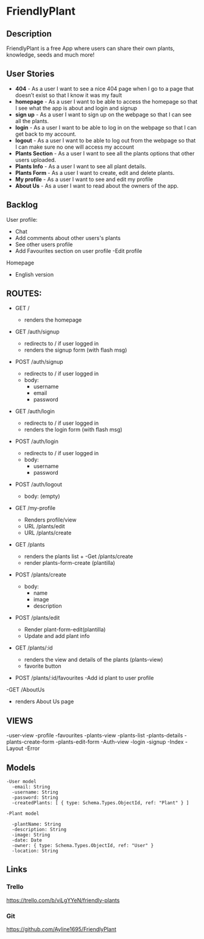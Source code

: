 # FriendlyPlant

## Description
FriendlyPlant is a free App where users can share their own plants, knowledge, seeds and much more!

## User Stories

- **404** - As a user I want to see a nice 404 page when I go to a page that doesn’t exist so that I know it was my fault 
- **homepage** - As a user I want to be able to access the homepage so that I see what the app is about and login and signup
- **sign up** - As a user I want to sign up on the webpage so that I can see all the plants.
- **login** - As a user I want to be able to log in on the webpage so that I can get back to my account.
- **logout** - As a user I want to be able to log out from the webpage so that I can make sure no one will access my account
- **Plants Section** - As a user I want to see all the plants options that other users uploaded.
- **Plants Info** - As a user I want to see all plant details.
- **Plants Form** - As a user I want to create, edit and delete plants.
- **My profile** - As a user I want to see and edit my profile
- **About Us** - As a user I want to read about the owners of the app.

## Backlog

User profile:
- Chat
- Add comments about other users's plants
- See other users profile
- Add Favourites section on user profile
-Edit profile

Homepage
- English version

## ROUTES:

- GET / 
  - renders the homepage
- GET /auth/signup
  - redirects to / if user logged in
  - renders the signup form (with flash msg)
- POST /auth/signup
  - redirects to / if user logged in
  - body:
    - username
    - email
    - password
- GET /auth/login
  - redirects to / if user logged in
  - renders the login form (with flash msg)
- POST /auth/login
  - redirects to / if user logged in
  - body:
    - username
    - password
- POST /auth/logout
  - body: (empty)
- GET /my-profile
  - Renders profile/view
  - URL /plants/edit
  - URL /plants/create
  
- GET /plants
  - renders the plants list + 
-Get /plants/create
  - render plants-form-create (plantilla)
- POST /plants/create 
  - body: 
    - name
    - image
    - description
- POST /plants/edit 
  - Render plant-form-edit(plantilla)
  - Update and add plant info

- GET /plants/:id
  - renders the view and details of the plants (plants-view)
  - favorite button 
- POST /plants/:id/favourites
-Add id plant to user profile
  
-GET /AboutUs
  - renders About Us page 
  
  ## VIEWS
  -user-view
    -profile
    -favourites
  -plants-view
    -plants-list
    -plants-details
    -plants-create-form
    -plants-edit-form
  -Auth-view
    -login
    -signup
  -Index
  -Layout
  -Error
  
  ## Models
```
-User model
  -email: String
  -username: String
  -password: String
  -createdPlants: [ { type: Schema.Types.ObjectId, ref: "Plant" } ]
```
```
-Plant model
  
  -plantName: String
  -description: String
  -image: String
  -date: Date
  -owner: { type: Schema.Types.ObjectId, ref: "User" }
  -location: String
  ```
  ## Links

### Trello
https://trello.com/b/viLgYYeN/friendly-plants

### Git

https://github.com/Ayline1695/FriendlyPlant
  
